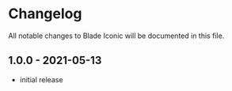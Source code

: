 # Changelog

All notable changes to Blade Iconic will be documented in this file.


## 1.0.0 - 2021-05-13

- initial release

